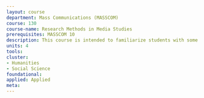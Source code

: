 ```yaml
---
layout: course 
department: Mass Communications (MASSCOM)
course: 130
course-name: Research Methods in Media Studies
prerequisites: MASSCOM 10
description: This course is intended to familiarize students with some of the primary research methods used to study mass media texts and audiences (and the relationship between the two). Because the field of media studies has historical roots in both the social sciences and humanities, the course will cover both quantitative and qualitative approaches to communications research. Course readings will describe research methods, offer examples of research projects and findings, and present critiques of research studies and methods. 
units: 4
tools: 
cluster:
- Humanities
- Social Science
foundational: 
applied: Applied
meta: 
---
```

